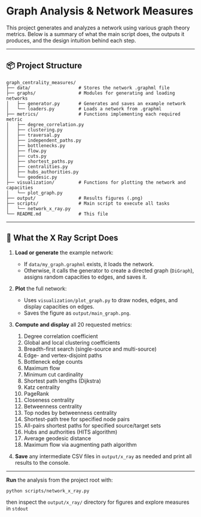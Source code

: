 # Graph Analysis & Network Measures

This project generates and analyzes a network using various graph theory metrics. Below is a summary of what the main script does, the outputs it produces, and the design intuition behind each step.

---

## 📦 Project Structure

```
graph_centrality_measures/
├── data/                  # Stores the network .graphml file
├── graphs/                # Modules for generating and loading networks
│   ├── generator.py       # Generates and saves an example network
│   └── loaders.py         # Loads a network from .graphml
├── metrics/               # Functions implementing each required metric
│   ├── degree_correlation.py
│   ├── clustering.py
│   ├── traversal.py
│   ├── independent_paths.py
│   ├── bottlenecks.py
│   ├── flow.py
│   ├── cuts.py
│   ├── shortest_paths.py
│   ├── centralities.py
│   ├── hubs_authorities.py
│   └── geodesic.py
├── visualization/         # Functions for plotting the network and capacities
│   └── plot_graph.py
├── output/                # Results figures (.png)
├── scripts/               # Main script to execute all tasks
│   └── network_x_ray.py
└── README.md              # This file
```

---

## 🚀 What the X Ray Script Does

1. **Load or generate** the example network:

   * If `data/my_graph.graphml` exists, it loads the network.
   * Otherwise, it calls the generator to create a directed graph (`DiGraph`), assigns random capacities to edges, and saves it.

2. **Plot** the full network:

   * Uses `visualization/plot_graph.py` to draw nodes, edges, and display capacities on edges.
   * Saves the figure as `output/main_graph.png`.

3. **Compute and display** all 20 requested metrics:

   1. Degree correlation coefficient
   2. Global and local clustering coefficients
   3. Breadth-first search (single-source and multi-source)
   4. Edge- and vertex-disjoint paths
   5. Bottleneck edge counts
   6. Maximum flow
   7. Minimum cut cardinality
   8. Shortest path lengths (Dijkstra)
   9. Katz centrality
   10. PageRank
   11. Closeness centrality
   12. Betweenness centrality
   13. Top nodes by betweenness centrality
   14. Shortest-path tree for specified node pairs
   15. All-pairs shortest paths for specified source/target sets
   16. Hubs and authorities (HITS algorithm)
   17. Average geodesic distance
   18. Maximum flow via augmenting path algorithm

4. **Save** any intermediate CSV files in `output/x_ray` as needed and print all results to the console.

---

**Run** the analysis from the project root with:

```bash
python scripts/network_x_ray.py
```

then inspect the `output/x_ray/` directory for figures and explore measures in `stdout`
